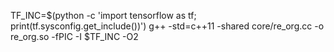 TF_INC=$(python -c 'import tensorflow as tf; print(tf.sysconfig.get_include())')
g++ -std=c++11 -shared core/re_org.cc -o re_org.so -fPIC -I $TF_INC -O2

